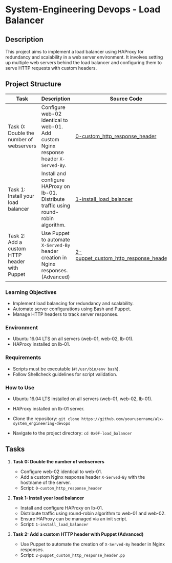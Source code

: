 
# System-Engineering Devops - Load Balancer

## Description
This project aims to implement a load balancer using HAProxy for redundancy and scalability in a web server environment. It involves setting up multiple web servers behind the load balancer and configuring them to serve HTTP requests with custom headers.

## Project Structure

| Task                              | Description                                                                 | Source Code                               |
|-----------------------------------|----------------------------------------------------------------------------|-------------------------------------------|
| Task 0: Double the number of webservers | Configure web-02 identical to web-01. Add custom Nginx response header `X-Served-By`. | [0-custom_http_response_header](https://github.com/yourusername/alx-system_engineering-devops/blob/main/0x0F-load_balancer/0-custom_http_response_header) |
| Task 1: Install your load balancer | Install and configure HAProxy on lb-01. Distribute traffic using round-robin algorithm. | [1-install_load_balancer](https://github.com/yourusername/alx-system_engineering-devops/blob/main/0x0F-load_balancer/1-install_load_balancer) |
| Task 2: Add a custom HTTP header with Puppet | Use Puppet to automate `X-Served-By` header creation in Nginx responses. (Advanced) | [2-puppet_custom_http_response_header.pp](https://github.com/yourusername/alx-system_engineering-devops/blob/main/0x0F-load_balancer/2-puppet_custom_http_response_header.pp) |

### Learning Objectives
- Implement load balancing for redundancy and scalability.
- Automate server configurations using Bash and Puppet.
- Manage HTTP headers to track server responses.

### Environment
- Ubuntu 16.04 LTS on all servers (web-01, web-02, lb-01).
- HAProxy installed on lb-01.

### Requirements
- Scripts must be executable (`#!/usr/bin/env bash`).
- Follow Shellcheck guidelines for script validation.

### How to Use

   - Ubuntu 16.04 LTS installed on all servers (web-01, web-02, lb-01).
   - HAProxy installed on lb-01 server.

   - Clone the repository: `git clone https://github.com/yourusername/alx-system_engineering-devops`
   - Navigate to the project directory: `cd 0x0F-load_balancer`

## Tasks

1. **Task 0: Double the number of webservers**
   - Configure web-02 identical to web-01.
   - Add a custom Nginx response header `X-Served-By` with the hostname of the server.
   - Script: `0-custom_http_response_header`

2. **Task 1: Install your load balancer**
   - Install and configure HAProxy on lb-01.
   - Distribute traffic using round-robin algorithm to web-01 and web-02.
   - Ensure HAProxy can be managed via an init script.
   - Script: `1-install_load_balancer`

3. **Task 2: Add a custom HTTP header with Puppet (Advanced)**
   - Use Puppet to automate the creation of `X-Served-By` header in Nginx responses.
   - Script: `2-puppet_custom_http_response_header.pp`
